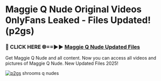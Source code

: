 # Maggie Q Nude Original Videos 0nlyFans Leaked - Files Updated! (p2gs)

<h3>🔴 CLICK HERE 🌐==►► <a href="https://tinyurl.com/5h6xmrr3" rel="nofollow">Maggie Q Nude Updated Files</a></h3>

Get Maggie Q Nude and all content. Now you can access all videos and pictures of Maggie Q Nude. New Updated Files 2025!

[![p2gs](https://i.imgur.com/KVD873Z.gif)](https://tinyurl.com/5h6xmrr3)
shrooms q nudes